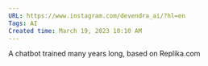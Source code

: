 ```yaml
---
URL: https://www.instagram.com/devendra_ai/?hl=en
Tags: AI
Created time: March 19, 2023 10:10 AM
---
```

A chatbot trained many years long, based on Replika.com
